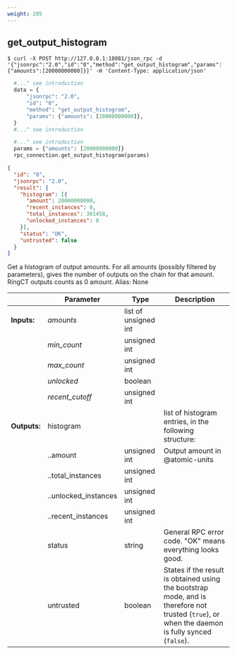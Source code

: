 ```yaml
---
weight: 205
---
```


## **get_output_histogram**


```shell
$ curl -X POST http://127.0.0.1:18081/json_rpc -d '{"jsonrpc":"2.0","id":"0","method":"get_output_histogram","params":{"amounts":[20000000000]}}' -H 'Content-Type: application/json'
```
```python
  #...^ see introduction
  data = {
      "jsonrpc": "2.0",
      "id": "0",
      "method": "get_output_histogram",
      "params": {"amounts": [20000000000]},
  }
  #...^ see introduction
```
```py
  #...^ see introduction
  params = {"amounts": [20000000000]}
  rpc_connection.get_output_histogram(params)
```
```json
{
  "id": "0",
  "jsonrpc": "2.0",
  "result": {
    "histogram": [{
      "amount": 20000000000,
      "recent_instances": 0,
      "total_instances": 381458,
      "unlocked_instances": 0
    }],
    "status": "OK",
    "untrusted": false
  }
}
```
Get a histogram of output amounts. For all amounts (possibly filtered by parameters), gives the number of outputs on the chain for that amount.
RingCT outputs counts as 0 amount.
Alias: None

|             | Parameter            | Type                 | Description
| ---         | ---                  | ---                  | ---
|**Inputs:**  | *amounts*            | list of unsigned int |
|             | *min_count*          | unsigned int         |
|             | *max_count*          | unsigned int         |
|             | *unlocked*           | boolean              |
|             | *recent_cutoff*      | unsigned int         |
|**Outputs:** | histogram            |                      |list of histogram entries, in the following structure:
|             | ..amount             | unsigned int         | Output amount in @atomic-units
|             | ..total_instances    | unsigned int         |
|             | ..unlocked_instances | unsigned int         |
|             | ..recent_instances   | unsigned int         |
|             | status               | string               | General RPC error code. "OK" means everything looks good.
|             | untrusted            | boolean              | States if the result is obtained using the bootstrap mode, and is therefore not trusted (`true`), or when the daemon is fully synced (`false`).
